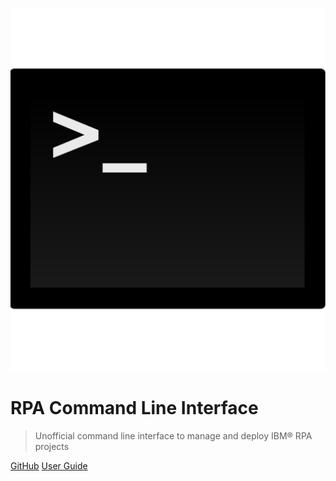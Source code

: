 ![logo](_assets/icon.svg)

# RPA Command Line Interface

> Unofficial command line interface to manage and deploy IBM® RPA projects

[GitHub](https://github.com/IBM/ibm-rpa-cli/)
[User Guide](guide/readme.md)
